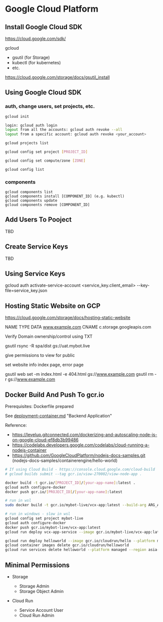 # Google Cloud Platform

## Install Google Cloud SDK

https://cloud.google.com/sdk/

gcloud
- gsutil (for Storage)
- kubectl (for kubernetes)
- etc.

https://cloud.google.com/storage/docs/gsutil_install

## Using Google Cloud SDK

### auth, change users, set projects, etc.

```bash
gcloud init

login: gcloud auth login
logout from all the accounts: gcloud auth revoke --all
logout from a specific account: gcloud auth revoke <your_account>

gcloud projects list

gcloud config set project [PROJECT_ID]

gcloud config set compute/zone [ZONE]

gcloud config list
```

### components

```
gcloud components list
gcloud components install [COMPONENT_ID] (e.g. kubectl)
gcloud components update
gcloud components remove [COMPONENT_ID]
```

## Add Users To Pooject

TBD

## Create Service Keys

TBD


## Using Service Keys

gcloud auth activate-service-account <service_key.client_email> --key-file=service_key.json



## Hosting Static Website on GCP

https://cloud.google.com/storage/docs/hosting-static-website

NAME                  TYPE     DATA
www.example.com       CNAME    c.storage.googleapis.com


Verify Domain ownership/control using TXT

gsutil rsync -R spa/dist gs://uat.mybot.live

give permissions to view for public

set website info index page, error page

gsutil web set -m index.html -e 404.html gs://www.example.com
gsutil rm -r gs://www.example.com


## Docker Build And Push To gcr.io

Prerequisites: Dockerfile prepared

See [deployment-container.md](deployment-container.md) "Backend Application"

Reference:
- https://levelup.gitconnected.com/dockerizing-and-autoscaling-node-js-on-google-cloud-ef8db3b99486
- https://codelabs.developers.google.com/codelabs/cloud-running-a-nodejs-container
- https://github.com/GoogleCloudPlatform/nodejs-docs-samples.git (nodejs-docs-samples/containerengine/hello-world)

```bash
# If using Cloud Build - https://console.cloud.google.com/cloud-build
# gcloud builds submit --tag gcr.io/viow-270002/viow-node-app .

docker build -t gcr.io/[PROJECT_ID]/[your-app-name]:latest .
gcloud auth configure-docker
docker push gcr.io/[PROJECT_ID]/[your-app-name]:latest
```

```bash
# run in wsl
sudo docker build -t gcr.io/mybot-live/vcx-app:latest --build-arg ARG_API_PORT=8080 .

# run in windows - slow in wsl
gcloud config set project mybot-live
gcloud auth configure-docker
docker push gcr.io/mybot-live/vcx-app:latest
gcloud run deploy vcx-app-service --image gcr.io/mybot-live/vcx-app:latest --platform managed --region asia-east1 --allow-unauthenticated

gcloud run deploy helloworld --image gcr.io/cloudrun/hello --platform managed --region asia-east1 --allow-unauthenticated --port=3000
gcloud container images delete gcr.io/cloudrun/helloworld
gcloud run services delete helloworld --platform managed --region asia-east1
```

## Minimal Permissions

- Storage
  - Storage Admin
  - Storage Object Admin

- Cloud Run
  - Service Account User
  - Cloud Run Admin
